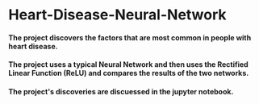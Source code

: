 # Heart-Disease-Neural-Network 
#### The project discovers the factors that are most common in people with heart disease. 
#### The project uses a typical Neural Network and then uses the Rectified Linear Function (ReLU) and compares the results of the two networks. 
#### The project's discoveries are discuessed in the jupyter notebook. 
